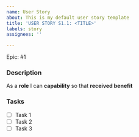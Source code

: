 ```yaml
---
name: User Story
about: This is my default user story template
title: 'USER STORY S1.1: <TITLE>'
labels: story
assignees: ''

---
```


Epic: #1

### Description

As a **role** I can **capability** so that **received benefit**

### Tasks

- [ ] Task 1
- [ ] Task 2
- [ ] Task 3
